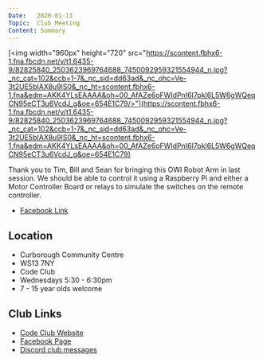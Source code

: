 ```yaml
---
Date:   2020-01-13
Topic:  Club Meeting
Content: Summary
---
```

[<img width="960px" height="720" src="https://scontent.fbhx6-1.fna.fbcdn.net/v/t1.6435-9/82825840_2503623969764688_7450092959321554944_n.jpg?_nc_cat=102&ccb=1-7&_nc_sid=dd63ad&_nc_ohc=Ve-3t2UE5bIAX8u9lS0&_nc_ht=scontent.fbhx6-1.fna&edm=AKK4YLsEAAAA&oh=00_AfAZe6oFWIdPnI6I7pkl6L5W6gWQeqCN95eCT3u6VcdJ_g&oe=654E1C79/>"](https://scontent.fbhx6-1.fna.fbcdn.net/v/t1.6435-9/82825840_2503623969764688_7450092959321554944_n.jpg?_nc_cat=102&ccb=1-7&_nc_sid=dd63ad&_nc_ohc=Ve-3t2UE5bIAX8u9lS0&_nc_ht=scontent.fbhx6-1.fna&edm=AKK4YLsEAAAA&oh=00_AfAZe6oFWIdPnI6I7pkl6L5W6gWQeqCN95eCT3u6VcdJ_g&oe=654E1C79)

Thank you to Tim, Bill and Sean for bringing this OWI Robot Arm in last session. We should be able to control it using a Raspberry Pi and either a Motor Controller Board or relays to simulate the switches on the remote controller.

* [Facebook Link](https://www.facebook.com/1481985248595237/posts/2503628716430880/)

## Location

* Curborough Community Centre
* WS13 7NY
* Code Club
* Wednesdays 5:30 - 6:30pm
* 7 - 15 year olds welcome

## Club Links

* [Code Club Website](https://lichfield-code-club.github.io/)
* [Facebook Page](https://www.facebook.com/LichfieldCoders)
* [Discord club messages](https://discord.gg/szz6xGK)
